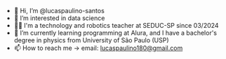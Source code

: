- 👋 Hi, I’m @lucaspaulino-santos
- 👀 I’m interested in data science
- :teacher:	I'm a technology and robotics teacher at SEDUC-SP since 03/2024
- 🌱 I’m currently learning programming at Alura, and I have a bachelor's degree in physics from University of São Paulo (USP)
- 📫 How to reach me -> email: lucaspaulino180@gmail.com

<!---
lucaspaulino-santos/lucaspaulino-santos is a ✨ special ✨ repository because its `README.md` (this file) appears on your GitHub profile.
You can click the Preview link to take a look at your changes.
--->
